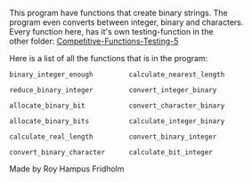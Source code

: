 
This program have functions that create  binary  strings.  The  
program even converts between integer, binary and  characters.  
Every function here, has  it's  own  testing-function  in  the  
other folder: [Competitive-Functions-Testing-5](https://github.com/H4PE0N/Competitive-Programming/tree/master/Competitive-Testing-Folder/Competitive-Functions-Testing-5)

Here is a list of all the functions that is  in  the  program:

```
binary_integer_enough         calculate_nearest_length

reduce_binary_integer         convert_integer_binary

allocate_binary_bit           convert_character_binary

allocate_binary_bits          calculate_integer_binary

calculate_real_length         convert_binary_integer

convert_binary_character      calculate_bit_integer
```

Made by Roy Hampus Fridholm
